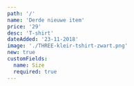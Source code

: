 ```yaml
---
path: '/'
name: 'Derde nieuwe item'
price: '29'
desc: 'T-shirt'
dateAdded: '23-11-2018'
image: './THREE-kleir-tshirt-zwart.png'
new: true
customFields:
  name: Size
  required: true
---
```


